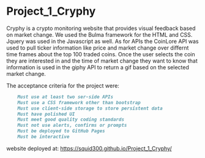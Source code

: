 # Project_1_Cryphy

Cryphy is a crypto monitoring website that provides visual feedback based on market change. We used the Bulma framework for the HTML and CSS. Jquery was used in the Javascript as well. As for APIs the CoinLore API was used to pull ticker information like price and market change over differnt time frames about the top 100 traded coins. Once the user selects the coin they are interested in and the time of market change they want to know that information is used in the giphy API to return a gif based on the selected market change. 

The acceptance criteria for the project were: 
```md
    Must use at least two ser-side APIs
    Must use a CSS framework other than bootstrap
    Must use client-side storage to store persistent data
    Must have polished UI
    Must meet good quality coding standards
    Must not use alerts, confirms or prompts
    Must be deployed to GitHub Pages
    Must be interactive
```

website deployed at: https://squid300.github.io/Project_1_Cryphy/
